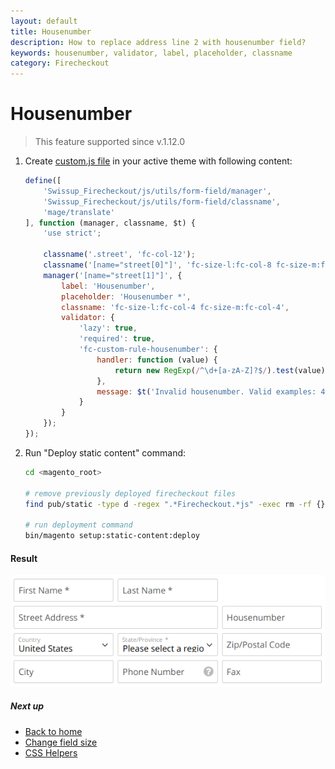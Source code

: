```yaml
---
layout: default
title: Housenumber
description: How to replace address line 2 with housenumber field?
keywords: housenumber, validator, label, placeholder, classname
category: Firecheckout
---
```


# Housenumber

> This feature supported since v.1.12.0

 1. Create [custom.js file](/m2/extensions/firecheckout/customization/custom-js/)
    in your active theme with following content:

    ```js
    define([
        'Swissup_Firecheckout/js/utils/form-field/manager',
        'Swissup_Firecheckout/js/utils/form-field/classname',
        'mage/translate'
    ], function (manager, classname, $t) {
        'use strict';

        classname('.street', 'fc-col-12');
        classname('[name="street[0]"]', 'fc-size-l:fc-col-8 fc-size-m:fc-col-8');
        manager('[name="street[1]"]', {
            label: 'Housenumber',
            placeholder: 'Housenumber *',
            classname: 'fc-size-l:fc-col-4 fc-size-m:fc-col-4',
            validator: {
                'lazy': true,
                'required': true,
                'fc-custom-rule-housenumber': {
                    handler: function (value) {
                        return new RegExp(/^\d+[a-zA-Z]?$/).test(value);
                    },
                    message: $t('Invalid housenumber. Valid examples: 42, 3A, 18C')
                }
            }
        });
    });
    ```

 2. Run "Deploy static content" command:

    ```bash
    cd <magento_root>

    # remove previously deployed firecheckout files
    find pub/static -type d -regex ".*Firecheckout.*js" -exec rm -rf {} \;

    # run deployment command
    bin/magento setup:static-content:deploy
    ```

#### Result

![Housenumber](/images/m2/firecheckout/customization/use-cases/housenumber.png)

##### Next up

 -  [Back to home](/m2/extensions/firecheckout/)
 -  [Change field size][field-size]
 -  [CSS Helpers][css-helpers]

[field-size]: /m2/extensions/firecheckout/customization/use-cases/field-size/ "Change field size"
[css-helpers]: /m2/extensions/firecheckout/customization/css-helpers/ "CSS Helpers"
